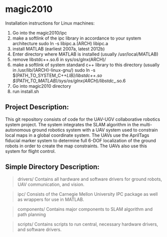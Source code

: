 magic2010
=========

Installation instructions for Linux machines:
1) Go into the magic2010/ipc
2) make a softlink of the ipc library in accordance to your system architecture
    sudo ln -s libipc.a.(ARCH) libipc.a
3) install MATLAB (earliest 2007a, latest 2012b)
4) Enter directory where MATLAB is installed (usually /usr/local/MATLAB)
5) remove libstdc++.so.6 in sys/os/glnx(ARCH)/
6) make a softlink of system standard c++ library to this directory (usually in /usr/lib/(ARCH)-linux-gnu/)
    sudo ln -s $(PATH_TO_SYSTEM_C++_LIB)/libstdc++.so $(PATH_TO_MATLAB)/sys/os/glnx(ARCH)/libstdc__.so.6
7) Go into magic2010 directory
8) run install.sh

Project Description:
--------------------

This git repository consists of code for the UAV-UGV collaborative robotics system project. The system integrates the SLAM algorithm in the multi-autonomous ground robotics system with a UAV system used to constrain local maps in a global coordinate system. The UAVs use the AprilTags fiducial marker system to determine full 6-DOF localization of the ground robots in order to create the map constraints. The UAVs also use this system for flight control.

Simple Directory Description:
-----------------------------
> drivers/
Contains all hardware and software drivers for ground robots, UAV communication, and vision.

> ipc/
Consists of the Carnegie Mellon University IPC package as well as wrappers for use in MATLAB.

> components/
Contains major components to SLAM algorithm and path planning

> scripts/
Contains scripts to run central, necessary hardware drivers, and software drivers.
